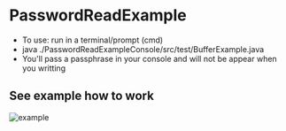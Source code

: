 # PasswordReadExample

- To use: run in a terminal/prompt (cmd)
- java ./PasswordReadExampleConsole/src/test/BufferExample.java
- You'll pass a passphrase in your console and will not be appear when you writting

## See example how to work
![example](https://github.com/ImR0D/PasswordReadExample/assets/97006482/ccac0a07-ade6-41f1-8a6e-909a1806af48)

